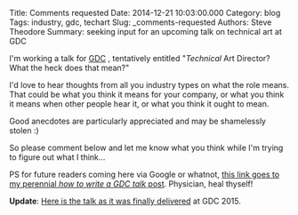 Title: Comments requested
Date: 2014-12-21 10:03:00.000
Category: blog
Tags: industry, gdc, techart 
Slug: _comments-requested
Authors: Steve Theodore
Summary: seeking input for an upcoming talk on technical art at GDC

I'm working a talk for [GDC](http://www.gdconf.com/) , tentatively entitled "_Technical_ Art Director? What the heck does that mean?"  

I'd love to hear thoughts from all you industry types on what the role means. That could be what you think it means for your company, or what you think it means when other people hear it, or what you think it ought to mean. 

Good anecdotes are particularly appreciated and may be shamelessly stolen :)

So please comment below and let me know what you think while I'm trying to figure out what I think...  
  
PS for future readers coming here via Google or whatnot, [this link goes to my perennial _how to write  a GDC talk_ post](http://techartsurvival.blogspot.com/2014/08/submit.html). Physician, heal thyself!

**Update**: [Here is the talk as it was finally delivered](http://www.gdcvault.com/play/1021806/Art-Direction-Bootcamp-Technical-Art) at GDC 2015.

